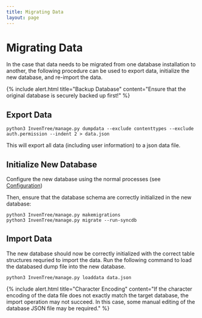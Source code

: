 ```yaml
---
title: Migrating Data
layout: page
---
```


# Migrating Data

In the case that data needs to be migrated from one database installation to another, the following procedure can be used to export data, initialize the new database, and re-import the data.

{% include alert.html title="Backup Database" content="Ensure that the original database is securely backed up first!" %}

## Export Data

```
python3 InvenTree/manage.py dumpdata --exclude contenttypes --exclude auth.permission --indent 2 > data.json
```

This will export all data (including user information) to a json data file.

## Initialize New Database

Configure the new database using the normal processes (see [Configuration](/docs/start/config))

Then, ensure that the database schema are correctly initialized in the new database:

```
python3 InvenTree/manage.py makemigrations
python3 InvenTree/manage.py migrate --run-syncdb
```

## Import Data

The new database should now be correctly initialized with the correct table structures requried to import the data. Run the following command to load the databased dump file into the new database.

```
python3 InvenTree/manage.py loaddata data.json
```

{% include alert.html title="Character Encoding" content="If the character encoding of the data file does not exactly match the target database, the import operation may not succeed. In this case, some manual editing of the database JSON file may be required." %}